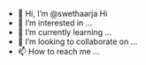- 👋 Hi, I’m @swethaarja Hi
- 👀 I’m interested in ...
- 🌱 I’m currently learning ...
- 💞️ I’m looking to collaborate on ...
- 📫 How to reach me ...

<!---
swethaarja/swethaarja is a ✨ special ✨ repository because its `README.md` (this file) appears on your GitHub profile.
You can click the Preview link to take a look at your changes.
--->
